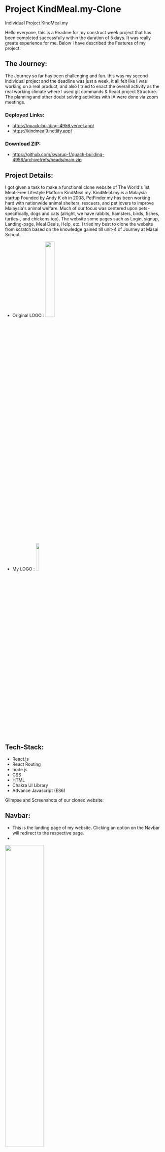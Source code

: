 # Project KindMeal.my-Clone
Individual Project KindMeal.my

Hello everyone, this is a Readme for my construct week project that has been completed successfully within the duration of 5 days. It was really greate experience for me. Below I have described the Features of my project.


## The Journey:

The Journey so far has been challenging and fun. this was my second individual project and the deadline was just a week, it all felt like I was working on a real product, and also I tried to enact the overall activity as the real working climate where I used git commands & React project Structure. The planning and other doubt solving activities with IA were done via zoom meetings.

### Deployed Links:
- https://quack-building-4956.vercel.app/
- https://kindmeal9.netlify.app/
### Download ZIP:
- https://github.com/swarup-1/quack-building-4956/archive/refs/heads/main.zip 

## Project Details:

I got given a task to make a functional clone website of The World's 1st Meat-Free Lifestyle Platform KindMeal.my. KindMeal.my is a Malaysia startup Founded by Andy K oh in 2008, PetFinder.my has been working hard with nationwide animal shelters, rescuers, and pet lovers to improve Malaysia's animal welfare. Much of our focus was centered upon pets - specifically, dogs and cats (alright, we have rabbits, hamsters, birds, fishes, turtles-, and chickens too). The website some pages such as Login, signup, Landing-page, Meal Deals, Help, etc.
I tried my best to clone the website from scratch based on the knowledge gained till unit-4 of Journey at Masai School.

- Original LOGO :
   <img width="25%" src="https://cdn-images-1.medium.com/max/800/1*ytRsXnjUIdbvycyeZZg6hA.png">     
- My LOGO :
   <img width="15%" src="./src/Images/MyMeal.png">
<br />


## Tech-Stack:

- React.js
- React Routing
- node js
- CSS
- HTML
- Chakra UI Library
- Advance Javascript (ES6)

Glimpse and Screenshots of our cloned website:

## Navbar:

- This is the landing page of my website. Clicking an option on the Navbar will redirect to the respective page.
- 
<img width="50%" src="./src/Images/Navbar.PNG">

## Home Page:

- The images on the home page are linked to all Pages. Hence clicking on it will ensure successful redirection to the next Page.

- This project have a feature like Slideshows of food Images along with Hotel Image. & can be accessable by clicking on below small previews.

- Recent Facebook posts by KindMeal.my, Yummylicious Moments, Discover Restaurants, etc.

- Content page with KindMeal.my official social media link, contacts, policies, information, account, and address.
- 
<img width="50%" src="./src/Images/Home.png">

## Footer bar:
- Here we have functions such as KindMeal.my official social media link, contacts, policies, and information. account, and address.

- KindMeal.my official social media link, contacts, policies, and information. account, and address.
- 
<img width="50%" src="./src/Images/Footer.PNG">

## Signup:

- Here we have a Modal Function on any page when users click on signup they get a popup on the screen with two options like FoodLover & Restaurant / Shop Owner.
- User can Create account ny filling Signup Form
- 
<br />

<img width="50%" src="./src/Images/Signup.png">
<img width="50%" src="./src/Images/signupForm.png">

## Login page:

- Here we have a Modal Function on any page when users click on Login they get a popup on the screen. If the user is registered with the website, only then he/she can log in with their respective email id & password.
- User can Login with regestered email ID
- 
<br />
<img width="50%" src="./src/Images/Login.png">


## Meal Deals:

- Users get a Button for the Next & Previous Page to get Deals.

- Users can Paginate on any meals pages by clicking on numbers

- Users can access MealDeals by All categories by selecting input.

- Users can access MealDeals by All Location by selecting input.

<img width="50%" src="./src/Images/MealDeal.png">


## Kind Moment:

- Users can access Moments by All Location by selecting input.

- Users can Paginate on any Moments pages by clicking on numbers

- Users get a Button for the Next & Previous Page to get Moments.

<img width="50%" src="./src/Images/moment.png">

## Help:

- On the Help Section, users get multiple options for help just like advertising help, General Help, Contact Us, etc.

<img width="50%" src="./src/Images/Help.png">

- Technically Help is the last page developed for the best User Interface UI smooth Operations.


